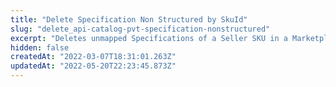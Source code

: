 ```yaml
---
title: "Delete Specification Non Structured by SkuId"
slug: "delete_api-catalog-pvt-specification-nonstructured"
excerpt: "Deletes unmapped Specifications of a Seller SKU in a Marketplace by its unique ID."
hidden: false
createdAt: "2022-03-07T18:31:01.263Z"
updatedAt: "2022-05-20T22:23:45.873Z"
---
```

